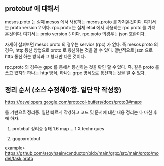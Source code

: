 ## protobuf 에 대해서
mesos.proto 는 실제 mesos 에서 사용하는 mesos.proto 를 가져온것이다. 여기서는 proto version 2 이다.
rpc.proto 는 실제 etcd 에서 사용하는 rpc.proto 를 가져온것이다. 여기서는 proto version 3 이다. 
rpc.proto 의경우는 json 호환이다. 

자세히 살펴보면 mesos.proto 의 경우는 service (rpc) 가 없다. 즉 mesos.proto 의 경우, http 통신 방법으로 proto 로 통신하는 것을 알 수 있다. 
일반적으로 json 으로 http 통신 하는 방식과 그 형태만 다른 것이다.

rpc.proto 의 경우는 grpc 를 통해서 통신하는 것을 확인 할 수 있다. 즉, 같은 proto 를 쓰고 있지만 하나는 http 방식, 하나는 grpc 방식으로 통신하는 것을 알 수 있다.

## 정리 순서 (소스 수정해야함. 일단 막 작성중)

https://developers.google.com/protocol-buffers/docs/proto3#maps

를 기반으로 정리중. 일단 빠르게 작성하고 코드 및 문서에 대한 내용 정리는 다 마친 후에 하자.

1. protobuf 정리중 상태
   1.6 map
   ...
   1.X techniques
   
2. gogoprotobuf 

example> https://github.com/seoyhaein/conductor/blob/main/grpc/src/main/proto/model/task.proto
   
